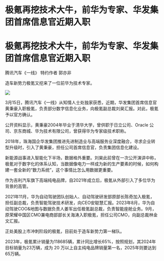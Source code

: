 # 极氪再挖技术大牛，前华为专家、华发集团首席信息官近期入职

# 极氪再挖技术大牛，前华为专家、华发集团首席信息官近期入职

腾讯汽车《一线》 特约作者 郭亦非

造车新势力极氪又挖来了一位前华为技术专家。

![](https://inews.gtimg.com/newsapp_bt/0/15824819710/1000)

3月15日，腾讯汽车《一线》从知情人士处独家获悉，近期，华发集团首席信息官黄秉豪入职极氪，负责部分数字信息化业务，向极氪副总裁刘昊汇报。对此，极氪予以官方确认。

公开资料显示，黄秉豪2004年毕业于清华大学，曾供职于日立公司、Oracle 公司、京东商城、华为技术有限公司，曾获得华为专家级技术职称。

2018年，珠海国企华发集团推进先进制造业与高端服务业深度融合，寻求企业转型升级时，引入了黄秉豪，担任公司首席信息官，负责集团信息化建设。

新能源战事进入智能化下半场，数据格外重要。刘昊此前曾在一次公开演讲中称，极氪对于数字化的体系认知，当数据像电力一样成为新的生产要素的时候，如何构建一套全新的“数力系统”，这个事情比怎么用数据更重要。

作为吉利汽车旗下高端纯电品牌，自2021年成立后，极氪从外部引入了多位华为背景的高管。

2021年11月，华为自动驾驶团队创始人、自动驾驶研发部原部长陈奇加入极氪，担任副总裁，负责智能驾驶技术研发，向CEO安聪慧汇报。2023年8月，华为自动驾驶COO&地图与数据负责人姜军出任极氪副总裁，负责智能座舱业务。9月，原荣耀中国区CMO兼电商部部长关海涛入职极氪，担任公司CMO，向副总裁林金文汇报。

正处美股上市冲刺阶段的极氪，目前处于造车新势力第一梯队。

2023年，极氪累计销量为118685辆，累计同比增长65%，按照规划，其2024年目标销量为23万辆，成为 20
万以上自主纯电品牌销量第一名，2025年则要达到65万辆。

